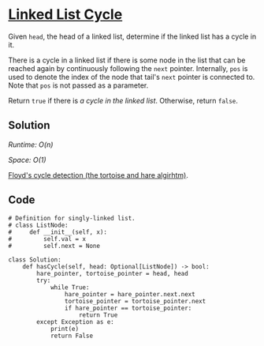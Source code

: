 # [Linked List Cycle](https://leetcode.com/problems/linked-list-cycle/)

Given `head`, the head of a linked list, determine if the linked list has a cycle in it.

There is a cycle in a linked list if there is some node in the list that can be reached again by continuously following the `next` pointer. Internally, `pos` is used to denote the index of the node that tail's `next` pointer is connected to. Note that `pos` is not passed as a parameter.

Return `true` if there is *a cycle in the linked list*. Otherwise, return `false`.

## Solution 
*Runtime: O(n)*

*Space: O(1)*

[Floyd's cycle detection (the tortoise and hare algirhtm)](https://math.stackexchange.com/questions/913499/proof-of-floyd-cycle-chasing-tortoise-and-hare).
## Code
```
# Definition for singly-linked list.
# class ListNode:
#     def __init__(self, x):
#         self.val = x
#         self.next = None

class Solution:
    def hasCycle(self, head: Optional[ListNode]) -> bool:
        hare_pointer, tortoise_pointer = head, head
        try:
            while True:
                hare_pointer = hare_pointer.next.next
                tortoise_pointer = tortoise_pointer.next
                if hare_pointer == tortoise_pointer:
                    return True
        except Exception as e:
            print(e)
            return False
```